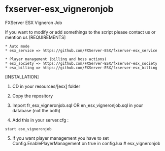 # fxserver-esx_vigneronjob
FXServer ESX Vigneron Job

If you want to modify or add somethings to the script please contact us or mention us
[REQUIREMENTS]

	* Auto mode
	* esx_service => https://github.com/FXServer-ESX/fxserver-esx_service
  
	* Player management (billing and boss actions)
	* esx_society => https://github.com/FXServer-ESX/fxserver-esx_society
	* esx_billing => https://github.com/FXServer-ESX/fxserver-esx_billing

[INSTALLATION]

1) CD in your resources/[esx] folder
2) Copy the repository
3) Import fr_esx_vigneronjob.sql OR en_esx_vigneronjob.sql in your database (not the both)

4) Add this in your server.cfg :

```
start esx_vigneronjob
```

5) If you want player management you have to set Config.EnablePlayerManagement on true in config.lua
#   e s x _ v i g n e r o n j o b  
 